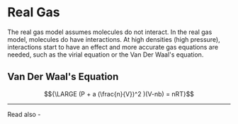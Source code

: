 # Real Gas

The real gas model assumes molecules do not interact. In the real gas model, molecules do have interactions. At high densities (high pressure), interactions start to have an effect and more accurate gas equations are needed, such as the virial equation or the Van Der Waal's equation.


## Van Der Waal's Equation

$${\LARGE (P + a (\frac{n}{V})^2 )(V-nb) = nRT}$$






---
Read also - 